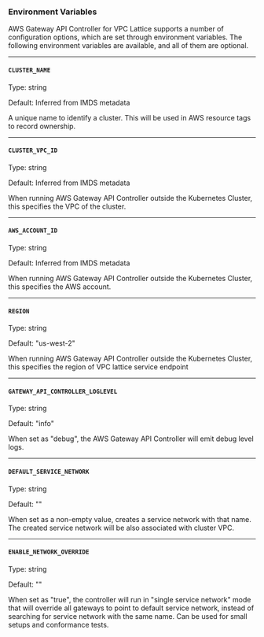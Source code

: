 ### Environment Variables
AWS Gateway API Controller for VPC Lattice supports a number of configuration options, which are set through environment variables.
The following environment variables are available, and all of them are optional.

---

#### `CLUSTER_NAME`

Type: string

Default: Inferred from IMDS metadata

A unique name to identify a cluster. This will be used in AWS resource tags to record ownership.

---

#### `CLUSTER_VPC_ID`

Type: string

Default: Inferred from IMDS metadata

When running AWS Gateway API Controller outside the Kubernetes Cluster, this specifies the VPC of the cluster.

---

#### `AWS_ACCOUNT_ID`

Type: string

Default: Inferred from IMDS metadata

When running AWS Gateway API Controller outside the Kubernetes Cluster, this specifies the AWS account.

---

#### `REGION`

Type: string

Default: "us-west-2"

When running AWS Gateway API Controller outside the Kubernetes Cluster, this specifies the region of VPC lattice service endpoint

---

#### `GATEWAY_API_CONTROLLER_LOGLEVEL`

Type: string

Default: "info"

When set as "debug", the AWS Gateway API Controller will emit debug level logs.


---

#### `DEFAULT_SERVICE_NETWORK`

Type: string

Default: ""

When set as a non-empty value, creates a service network with that name.
The created service network will be also associated with cluster VPC.

---

#### `ENABLE_NETWORK_OVERRIDE`

Type: string

Default: ""

When set as "true", the controller will run in "single service network" mode that will override all gateways
to point to default service network, instead of searching for service network with the same name.
Can be used for small setups and conformance tests.
